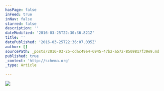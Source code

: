 ```yaml
---
hasPage: false
inFeed: true
inNav: false
starred: false
description: ''
dateModified: '2016-03-25T22:30:36.821Z'
title: ''
datePublished: '2016-03-25T22:36:07.035Z'
author: []
sourcePath: _posts/2016-03-25-cdac49e4-6945-47b2-a572-8509817f39e9.md
published: true
_context: 'http://schema.org'
_type: Article

---
```

![](https://the-grid-user-content.s3-us-west-2.amazonaws.com/a5630f62-af83-4325-a78f-f9c980f9e265.jpg)